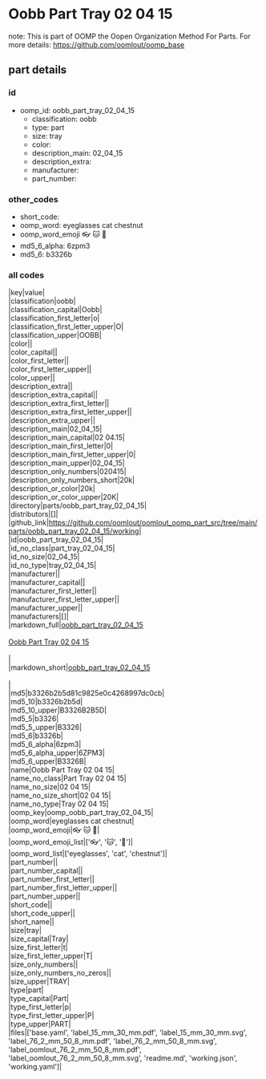 # Oobb Part Tray 02 04 15  

note: This is part of OOMP the Oopen Organization Method For Parts. For more details: https://github.com/oomlout/oomp_base

##  part details





### id
* oomp_id: oobb_part_tray_02_04_15
  * classification: oobb
  * type: part
  * size: tray
  * color: 
  * description_main: 02_04_15
  * description_extra: 
  * manufacturer: 
  * part_number: 

### other_codes
* short_code: 
* oomp_word: eyeglasses cat chestnut
* oomp_word_emoji :eyeglasses: :cat: :chestnut:
* md5_6_alpha: 6zpm3
* md5_6: b3326b

### all codes 
|key|value|  
|classification|oobb|  
|classification_capital|Oobb|  
|classification_first_letter|o|  
|classification_first_letter_upper|O|  
|classification_upper|OOBB|  
|color||  
|color_capital||  
|color_first_letter||  
|color_first_letter_upper||  
|color_upper||  
|description_extra||  
|description_extra_capital||  
|description_extra_first_letter||  
|description_extra_first_letter_upper||  
|description_extra_upper||  
|description_main|02_04_15|  
|description_main_capital|02 04.15|  
|description_main_first_letter|0|  
|description_main_first_letter_upper|0|  
|description_main_upper|02_04_15|  
|description_only_numbers|020415|  
|description_only_numbers_short|20k|  
|description_or_color|20k|  
|description_or_color_upper|20K|  
|directory|parts/oobb_part_tray_02_04_15|  
|distributors|[]|  
|github_link|https://github.com/oomlout/oomlout_oomp_part_src/tree/main/parts/oobb_part_tray_02_04_15/working|  
|id|oobb_part_tray_02_04_15|  
|id_no_class|part_tray_02_04_15|  
|id_no_size|02_04_15|  
|id_no_type|tray_02_04_15|  
|manufacturer||  
|manufacturer_capital||  
|manufacturer_first_letter||  
|manufacturer_first_letter_upper||  
|manufacturer_upper||  
|manufacturers|[]|  
|markdown_full|[oobb_part_tray_02_04_15](https://github.com/oomlout/oomlout_oomp_part_src/tree/main/parts/oobb_part_tray_02_04_15/working)<br>[](https://github.com/oomlout/oomlout_oomp_part_src/tree/main/parts/oobb_part_tray_02_04_15/working)<br>[Oobb Part Tray 02 04 15](https://github.com/oomlout/oomlout_oomp_part_src/tree/main/parts/oobb_part_tray_02_04_15/working)<br><br>|  
|markdown_short|[oobb_part_tray_02_04_15](https://github.com/oomlout/oomlout_oomp_part_src/tree/main/parts/oobb_part_tray_02_04_15/working)<br><br>|  
|md5|b3326b2b5d81c9825e0c4268997dc0cb|  
|md5_10|b3326b2b5d|  
|md5_10_upper|B3326B2B5D|  
|md5_5|b3326|  
|md5_5_upper|B3326|  
|md5_6|b3326b|  
|md5_6_alpha|6zpm3|  
|md5_6_alpha_upper|6ZPM3|  
|md5_6_upper|B3326B|  
|name|Oobb Part Tray 02 04 15|  
|name_no_class|Part Tray 02 04 15|  
|name_no_size|02 04 15|  
|name_no_size_short|02 04 15|  
|name_no_type|Tray 02 04 15|  
|oomp_key|oomp_oobb_part_tray_02_04_15|  
|oomp_word|eyeglasses cat chestnut|  
|oomp_word_emoji|:eyeglasses: :cat: :chestnut:|  
|oomp_word_emoji_list|[':eyeglasses:', ':cat:', ':chestnut:']|  
|oomp_word_list|['eyeglasses', 'cat', 'chestnut']|  
|part_number||  
|part_number_capital||  
|part_number_first_letter||  
|part_number_first_letter_upper||  
|part_number_upper||  
|short_code||  
|short_code_upper||  
|short_name||  
|size|tray|  
|size_capital|Tray|  
|size_first_letter|t|  
|size_first_letter_upper|T|  
|size_only_numbers||  
|size_only_numbers_no_zeros||  
|size_upper|TRAY|  
|type|part|  
|type_capital|Part|  
|type_first_letter|p|  
|type_first_letter_upper|P|  
|type_upper|PART|  
|files|['base.yaml', 'label_15_mm_30_mm.pdf', 'label_15_mm_30_mm.svg', 'label_76_2_mm_50_8_mm.pdf', 'label_76_2_mm_50_8_mm.svg', 'label_oomlout_76_2_mm_50_8_mm.pdf', 'label_oomlout_76_2_mm_50_8_mm.svg', 'readme.md', 'working.json', 'working.yaml']|  
